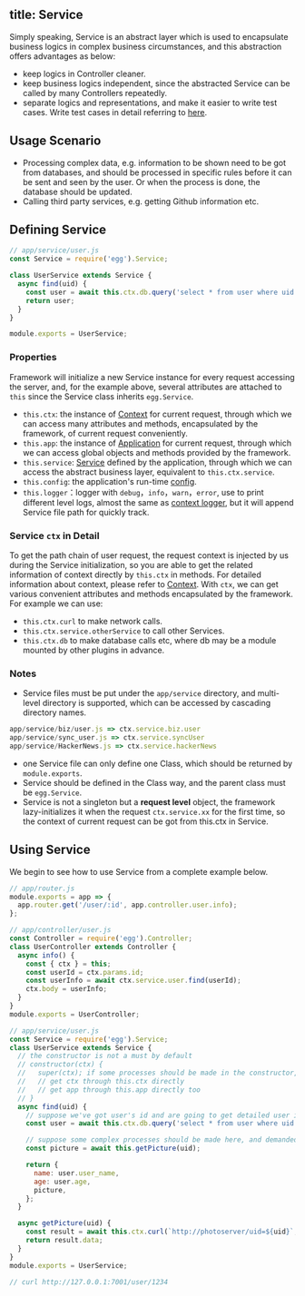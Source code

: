title: Service
---

Simply speaking, Service is an abstract layer which is used to encapsulate business logics in complex business circumstances, and this abstraction offers advantages as below:

- keep logics in Controller cleaner.
- keep business logics independent, since the abstracted Service can be called by many Controllers repeatedly.
- separate logics and representations, and make it easier to write test cases. Write test cases in detail referring to [here](../core/unittest.md).

## Usage Scenario

- Processing complex data, e.g. information to be shown need to be got from databases, and should be processed in specific rules before it can be sent and seen by the user. Or when the process is done, the database should be updated.
- Calling third party services, e.g. getting Github information etc.

## Defining Service

```js
// app/service/user.js
const Service = require('egg').Service;

class UserService extends Service {
  async find(uid) {
    const user = await this.ctx.db.query('select * from user where uid = ?', uid);
    return user;
  }
}

module.exports = UserService;
```

### Properties

Framework will initialize a new Service instance for every request accessing the server, and, for the example above, several attributes are attached to `this` since the Service class inherits `egg.Service`.

- `this.ctx`: the instance of [Context](./extend.md#context) for current request, through which we can access many attributes and methods, encapsulated by the framework, of current request conveniently.
- `this.app`: the instance of [Application](./extend.md#application) for current request, through which we can access global objects and methods provided by the framework.
- `this.service`: [Service](./service.md) defined by the application, through which we can access the abstract business layer, equivalent to `this.ctx.service`.
- `this.config`: the application's run-time [config](./config.md).
- `this.logger`：logger with `debug`，`info`，`warn`，`error`, use to print different level logs, almost the same as [context logger](../core/logger.md#context-logger), but it will append Service file path for quickly track.

### Service `ctx` in Detail

To get the path chain of user request, the request context is injected by us during the Service initialization, so you are able to get the related information of context directly by `this.ctx` in methods. For detailed information about context, please refer to [Context](./extend.md#context).
With `ctx`, we can get various convenient attributes and methods encapsulated by the framework. For example we can use:

- `this.ctx.curl` to make network calls.
- `this.ctx.service.otherService` to call other Services.
- `this.ctx.db` to make database calls etc, where db may be a module mounted by other plugins in advance.

### Notes

- Service files must be put under the `app/service` directory, and multi-level directory is supported, which can be accessed by cascading directory names.

```js
app/service/biz/user.js => ctx.service.biz.user
app/service/sync_user.js => ctx.service.syncUser
app/service/HackerNews.js => ctx.service.hackerNews
```

- one Service file can only define one Class, which should be returned by `module.exports`.
- Service should be defined in the Class way, and the parent class must be `egg.Service`.
- Service is not a singleton but a **request level** object, the framework lazy-initializes it when the request `ctx.service.xx` for the first time, so the context of current request can be got from this.ctx in Service.

## Using Service

We begin to see how to use Service from a complete example below.

```js
// app/router.js
module.exports = app => {
  app.router.get('/user/:id', app.controller.user.info);
};

// app/controller/user.js
const Controller = require('egg').Controller;
class UserController extends Controller {
  async info() {
    const { ctx } = this;
    const userId = ctx.params.id;
    const userInfo = await ctx.service.user.find(userId);
    ctx.body = userInfo;
  }
}
module.exports = UserController;

// app/service/user.js
const Service = require('egg').Service;
class UserService extends Service {
  // the constructor is not a must by default
  // constructor(ctx) {
  //   super(ctx); if some processes should be made in the constructor, this statement is a must in order to use `this.ctx` later
  //   // get ctx through this.ctx directly
  //   // get app through this.app directly too
  // }
  async find(uid) {
    // suppose we've got user's id and are going to get detailed user information from databases
    const user = await this.ctx.db.query('select * from user where uid = ?', uid);

    // suppose some complex processes should be made here, and demanded informations are returned then.
    const picture = await this.getPicture(uid);

    return {
      name: user.user_name,
      age: user.age,
      picture,
    };
  }

  async getPicture(uid) {
    const result = await this.ctx.curl(`http://photoserver/uid=${uid}`, { dataType: 'json' });
    return result.data;
  }
}
module.exports = UserService;

// curl http://127.0.0.1:7001/user/1234
```
